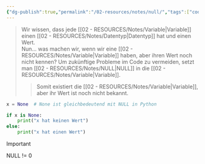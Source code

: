 ```yaml
---
{"dg-publish":true,"permalink":"/02-resources/notes/null/","tags":["code"],"noteIcon":"","updated":"2025-09-05T10:12:30.972+02:00"}
---
```


>Wir wissen, dass jede [[02 - RESOURCES/Notes/Variable\|Variable]] einen [[02 - RESOURCES/Notes/Datentyp\|Datentyp]] hat und einen Wert.  
>Nun... was machen wir, wenn wir eine [[02 - RESOURCES/Notes/Variable\|Variable]] haben, aber ihren Wert noch nicht kennen? 
>Um zukünftige Probleme im Code zu vermeiden, setzt man [[02 - RESOURCES/Notes/NULL\|NULL]] in die [[02 - RESOURCES/Notes/Variable\|Variable]].
>>Somit existiert die [[02 - RESOURCES/Notes/Variable\|Variable]], aber ihr Wert ist noch nicht bekannt.

```python
x = None  # None ist gleichbedeutend mit NULL in Python

if x is None:
    print("x hat keinen Wert")
else:
    print("x hat einen Wert")
```

>[!important] 
>NULL != 0

